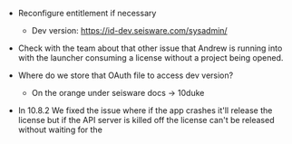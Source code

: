 - Reconfigure entitlement if necessary 
	- Dev version: https://id-dev.seisware.com/sysadmin/
- Check with the team about that other issue that Andrew is running into with the launcher consuming a license without a project being opened.
- Where do we store that OAuth file to access dev version?
	- On the orange under seisware docs -> 10duke

- In 10.8.2 We fixed the issue where if the app crashes it'll release the license but if the API server is killed off the license can't be released without waiting for the 